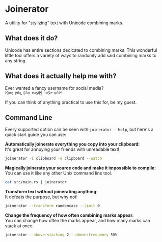 # Joinerator
A utility for "stylizing" text with Unicode combining marks.

## What does it do?
Unicode has entire sections dedicated to combining marks.
This wonderful little tool offers a variety of ways to randomly add said combining marks to any string.

## What does it actually help me with?
Ever wanted a fancy username for social media?  
`N͋ͅo̜w̫ͦ yŏu͇ c̤̈ȁ̞n e̜a͐s̼iͮḻͯŷ̥ ha͔̔v̑eͣ o̹n̈è!`

If you can think of anything practical to use this for, be my guest.

## Command Line
Every supported option can be seen with `joinerator --help`, but here's a quick start guide you can use:

**Automatically joinerate everything you copy into your clipboard:**  
It's great for annoying your friends with unreadable text!
```bash
joinerator -i clipboard -o clipboard --watch
```

**Magically joinerate your source code and make it impossible to compile:**  
You can use it like any other Unix command line tool.
```bash
cat src/main.rs | joinerator
```

**Transform text without joinerating anything:**  
It defeats the purpose, but why not!
```bash
joinerator --transform randomcase --limit 0
```

**Change the frequency of how often combining marks appear:**  
You can change how often the marks appear, and how many marks can stack at once.

```bash
joinerator --above:stacking 2 --above:frequency 50%
```
